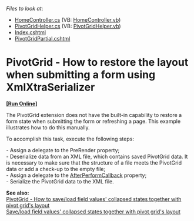 <!-- default file list -->
*Files to look at*:

* [HomeController.cs](./CS/WebSite/Controllers/HomeController.cs) (VB: [HomeController.vb](./VB/WebSite/Controllers/HomeController.vb))
* [PivotGridHelper.cs](./CS/WebSite/Controllers/PivotGridHelper.cs) (VB: [PivotGridHelper.vb](./VB/WebSite/Controllers/PivotGridHelper.vb))
* [Index.cshtml](./CS/WebSite/Views/Home/Index.cshtml)
* [PivotGridPartial.cshtml](./CS/WebSite/Views/Home/PivotGridPartial.cshtml)
<!-- default file list end -->
# PivotGrid - How to restore the layout when submitting a form using XmlXtraSerializer
<!-- run online -->
**[[Run Online]](https://codecentral.devexpress.com/e4215)**
<!-- run online end -->


<p>The PivotGrid extension does not have the built-in capability to restore a form state when submitting the form or refreshing a page. This example illustrates how to do this manually.</p><p>To accomplish this task, execute the following steps:</p><p>- Assign a delegate to the PreRender property;<br />
- Deserialize data from an XML file, which contains saved PivotGrid data. It is necessary to make sure that the structure of a file meets the PivotGrid data or add a check-up to the empty file;<br />
- Assign a delegate to the <a href="http://documentation.devexpress.com/#AspNet/DevExpressWebMvcPivotGridSettings_AfterPerformCallbacktopic"><u>AfterPerformCallback</u></a> property;<br />
- Serialize the PivotGrid data to the XML file.</p><p><strong>See also:</strong><strong><br />
</strong><a href="https://www.devexpress.com/Support/Center/p/E4219">PivotGrid - How to save/load field values' collapsed states together with pivot grid's layout</a><br />
<a href="https://www.devexpress.com/Support/Center/p/E20015">Save/load field values' collapsed states together with pivot grid's layout</a></p>

<br/>


